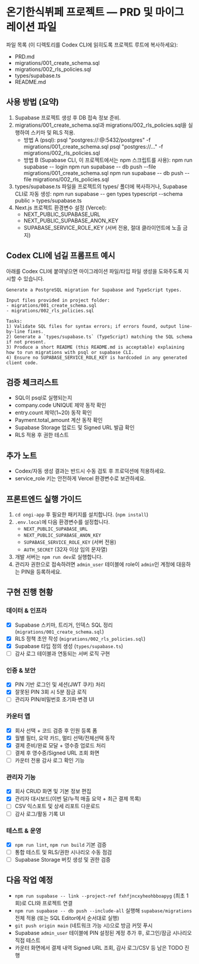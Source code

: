 # 온기한식뷔페 프로젝트 — PRD 및 마이그레이션 파일

파일 목록 (이 디렉토리를 Codex CLI에 읽히도록 프로젝트 루트에 복사하세요):
- PRD.md
- migrations/001_create_schema.sql
- migrations/002_rls_policies.sql
- types/supabase.ts
- README.md

## 사용 방법 (요약)
1. Supabase 프로젝트 생성 후 DB 접속 정보 준비.
2. migrations/001_create_schema.sql과 migrations/002_rls_policies.sql을 실행하여 스키마 및 RLS 적용.
   - 방법 A (psql):
     psql "postgres://<user>:<pass>@<host>:5432/postgres" -f migrations/001_create_schema.sql
     psql "postgres://..." -f migrations/002_rls_policies.sql
   - 방법 B (Supabase CLI, 이 프로젝트에서는 npm 스크립트를 사용):
     npm run supabase -- login
     npm run supabase -- db push --file migrations/001_create_schema.sql
     npm run supabase -- db push --file migrations/002_rls_policies.sql
3. types/supabase.ts 파일을 프로젝트의 types/ 폴더에 복사하거나, Supabase CLI로 자동 생성:
   npm run supabase -- gen types typescript --schema public > types/supabase.ts
4. Next.js 프로젝트 환경변수 설정 (Vercel):
   - NEXT_PUBLIC_SUPABASE_URL
   - NEXT_PUBLIC_SUPABASE_ANON_KEY
   - SUPABASE_SERVICE_ROLE_KEY (서버 전용, 절대 클라이언트에 노출 금지)

## Codex CLI에 넘길 프롬프트 예시
아래를 Codex CLI에 붙여넣으면 마이그레이션 파일/타입 파일 생성을 도와주도록 지시할 수 있습니다.

```
Generate a PostgreSQL migration for Supabase and TypeScript types.

Input files provided in project folder:
- migrations/001_create_schema.sql
- migrations/002_rls_policies.sql

Tasks:
1) Validate SQL files for syntax errors; if errors found, output line-by-line fixes.
2) Generate a `types/supabase.ts` (TypeScript) matching the SQL schema if not present.
3) Produce a short README (this README.md is acceptable) explaining how to run migrations with psql or supabase CLI.
4) Ensure no SUPABASE_SERVICE_ROLE_KEY is hardcoded in any generated client code.
```

## 검증 체크리스트
- SQL이 psql로 실행되는지
- company.code UNIQUE 제약 동작 확인
- entry.count 제약(1~20) 동작 확인
- Payment.total_amount 계산 동작 확인
- Supabase Storage 업로드 및 Signed URL 발급 확인
- RLS 적용 후 권한 테스트

## 추가 노트
- Codex/자동 생성 결과는 반드시 수동 검토 후 프로덕션에 적용하세요.
- service_role 키는 안전하게 Vercel 환경변수로 보관하세요.


## 프론트엔드 실행 가이드
1. `cd ongi-app` 후 필요한 패키지를 설치합니다. (`npm install`)
2. `.env.local`에 다음 환경변수를 설정합니다.
   - `NEXT_PUBLIC_SUPABASE_URL`
   - `NEXT_PUBLIC_SUPABASE_ANON_KEY`
   - `SUPABASE_SERVICE_ROLE_KEY` (서버 전용)
   - `AUTH_SECRET` (32자 이상 임의 문자열)
3. 개발 서버는 `npm run dev`로 실행합니다.
4. 관리자 권한으로 접속하려면 `admin_user` 테이블에 role이 `admin`인 계정에 대응하는 PIN을 등록하세요.

## 구현 진행 현황

### 데이터 & 인프라
- [x] Supabase 스키마, 트리거, 인덱스 SQL 정리 (`migrations/001_create_schema.sql`)
- [x] RLS 정책 초안 작성 (`migrations/002_rls_policies.sql`)
- [x] Supabase 타입 정의 생성 (`types/supabase.ts`)
- [ ] 감사 로그 테이블과 연동되는 서버 로직 구현

### 인증 & 보안
- [x] PIN 기반 로그인 및 세션(JWT 쿠키) 처리
- [x] 잘못된 PIN 3회 시 5분 잠금 로직
- [ ] 관리자 PIN/비밀번호 초기화·변경 UI

### 카운터 앱
- [x] 회사 선택 + 코드 검증 후 인원 등록 폼
- [x] 월별 필터, 요약 카드, 멀티 선택/전체선택 동작
- [x] 결제 준비/완료 모달 + 영수증 업로드 처리
- [ ] 결제 후 영수증/Signed URL 조회 화면
- [ ] 카운터 전용 감사 로그 확인 기능

### 관리자 기능
- [x] 회사 CRUD 화면 및 기본 정보 편집
- [x] 관리자 대시보드(이번 달/누적 매출 요약 + 최근 결제 목록)
- [ ] CSV 익스포트 및 상세 리포트 다운로드
- [ ] 감사 로그/활동 기록 UI

### 테스트 & 운영
- [x] `npm run lint`, `npm run build` 기본 검증
- [ ] 통합 테스트 및 RLS/권한 시나리오 수동 점검
- [ ] Supabase Storage 버킷 생성 및 권한 검증

## 다음 작업 예정
- `npm run supabase -- link --project-ref fxhfjncxyheohbboapyg` (최초 1회)로 CLI와 프로젝트 연결
- `npm run supabase -- db push --include-all` 실행해 `supabase/migrations` 전체 적용 (또는 SQL Editor에서 순서대로 실행)
- `git push origin main` (네트워크 가능 시)으로 방금 커밋 푸시
- Supabase `admin_user` 테이블에 PIN 설정된 계정 추가 후, 로그인/잠금 시나리오 직접 테스트
- 카운터 화면에서 결제 내역 Signed URL 조회, 감사 로그/CSV 등 남은 TODO 진행

